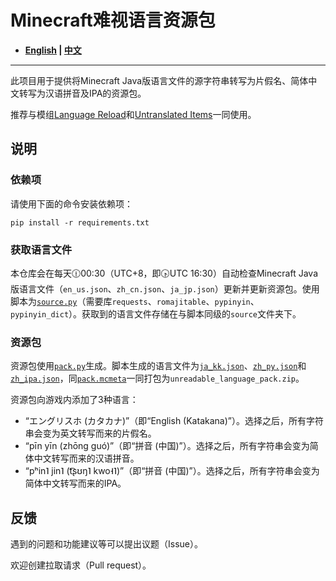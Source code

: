 # Minecraft难视语言资源包

- **[English](/README_en.md) | [中文](/README.md)**

----

此项目用于提供将Minecraft Java版语言文件的源字符串转写为片假名、简体中文转写为汉语拼音及IPA的资源包。

推荐与模组[Language Reload](https://modrinth.com/mod/language-reload)和[Untranslated Items](https://www.curseforge.com/minecraft/mc-mods/untranslated-items)一同使用。

## 说明

### 依赖项

请使用下面的命令安装依赖项：

``` shell
pip install -r requirements.txt
```

### 获取语言文件

本仓库会在每天🕧00:30（UTC+8，即🕟UTC 16:30）自动检查Minecraft Java版语言文件（`en_us.json`、`zh_cn.json`、`ja_jp.json`）更新并更新资源包。使用脚本为[`source.py`](/source.py)（需要库`requests`、`romajitable`、`pypinyin`、`pypinyin_dict`）。获取到的语言文件存储在与脚本同级的`source`文件夹下。

### 资源包

资源包使用[`pack.py`](/pack.py)生成。脚本生成的语言文件为[`ja_kk.json`](/ja_kk.json)、[`zh_py.json`](/zh_py.json)和[`zh_ipa.json`](/zh_ipa.json)，同[`pack.mcmeta`](/pack.mcmeta)一同打包为`unreadable_language_pack.zip`。

资源包向游戏内添加了3种语言：

- “エングリスホ (カタカナ)”（即“English (Katakana)”）。选择之后，所有字符串会变为英文转写而来的片假名。
- “pīn yīn (zhōng guó)”（即“拼音 (中国)”）。选择之后，所有字符串会变为简体中文转写而来的汉语拼音。
- “pʰin˥ jin˥ (t͡ʂʊŋ˥ kwo˧˥)”（即“拼音 (中国)”）。选择之后，所有字符串会变为简体中文转写而来的IPA。

## 反馈

遇到的问题和功能建议等可以提出议题（Issue）。

欢迎创建拉取请求（Pull request）。

